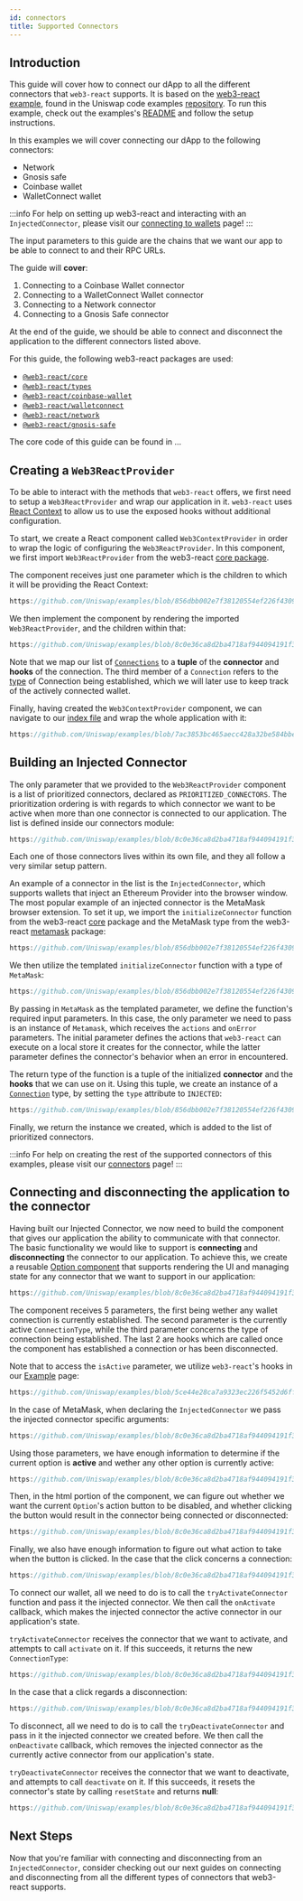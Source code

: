 ```yaml
---
id: connectors
title: Supported Connectors
---     
```


## Introduction

This guide will cover how to connect our dApp to all the different connectors that `web3-react` supports. It is based on the [web3-react example](https://github.com/Uniswap/examples), found in the Uniswap code examples [repository](https://github.com/Uniswap/examples). To run this example, check out the examples's [README](https://github.com/Uniswap/examples) and follow the setup instructions.


In this examples we will cover connecting our dApp to the following connectors:
- Network
- Gnosis safe
- Coinbase wallet
- WalletConnect wallet

:::info
For help on setting up web3-react and interacting with an `InjectedConnector`, please visit our [connecting to wallets](./01-connect-wallet.md) page!
:::


The input parameters to this guide are the chains that we want our app to be able to connect to and their RPC URLs.

The guide will **cover**:

1. Connecting to a Coinbase Wallet connector
2. Connecting to a WalletConnect Wallet connector
3. Connecting to a Network connector
4. Connecting to a Gnosis Safe connector


At the end of the guide, we should be able to connect and disconnect the application to the different connectors listed above.

For this guide, the following web3-react packages are used:

- [`@web3-react/core`](https://www.npmjs.com/package/@web3-react/core)
- [`@web3-react/types`](https://www.npmjs.com/package/@web3-react/types)
- [`@web3-react/coinbase-wallet`](https://www.npmjs.com/package/@web3-react/coinbase-wallet)
- [`@web3-react/walletconnect`](https://www.npmjs.com/package/@web3-react/walletconnect)
- [`@web3-react/network`](https://www.npmjs.com/package/@web3-react/network)
- [`@web3-react/gnosis-safe`](https://www.npmjs.com/package/@web3-react/gnosis-safe)

The core code of this guide can be found in ...

## Creating a `Web3ReactProvider`

To be able to interact with the methods that `web3-react` offers, we first need to setup a `Web3ReactProvider` and wrap our application in it. `web3-react` uses [React Context](https://reactjs.org/docs/context.html) to allow us to use the exposed hooks without additional configuration. 

To start, we create a React component called `Web3ContextProvider` in order to wrap the logic of configuring the `Web3ReactProvider`. In this component, we first import  `Web3ReactProvider` from the web3-react [core package](https://www.npmjs.com/package/@web3-react/core).

The component receives just one parameter which is the children to which it will be providing the React Context:

```typescript reference title="Defining the Web3React component" referenceLinkText="View on Github" customStyling
https://github.com/Uniswap/examples/blob/856dbb002e7f38120554ef226f4309c96ce6ea79/web3-react/src/libs/components/Web3ContextProvider.tsx#L6
```

We then implement the component by rendering the imported `Web3ReactProvider`, and the children within that:


```typescript reference title="Implementing the component" referenceLinkText="View on Github" customStyling
https://github.com/Uniswap/examples/blob/8c0e36ca8d2ba4718af944094191f39da62a9c5c/web3-react/src/libs/components/Web3ContextProvider.tsx#L11-L15
```

Note that we map our list of [`Connections`](https://github.com/Uniswap/examples/blob/856dbb002e7f38120554ef226f4309c96ce6ea79/web3-react/src/libs/connections.ts#L10) to a **tuple** of the **connector** and **hooks** of the connection. The third member of a `Connection` refers to the [type](https://github.com/Uniswap/examples/blob/06980acc8f6d484b719d2c60f5bfe9d766cb95d6/web3-react/src/libs/connections.ts#L16) of Connection being established, which we will later use to keep track of the actively connected wallet.

Finally, having created the `Web3ContextProvider` component, we can navigate to our [index file](https://github.com/Uniswap/examples/blob/feat/web3-react/web3-react/src/index.tsx) and wrap the whole application with it:

```typescript reference title="Wrapping our app with the web3 context" referenceLinkText="View on Github" customStyling
https://github.com/Uniswap/examples/blob/7ac3853bc465aecc428a32be584bbeb833b0a63c/web3-react/src/index.tsx#L16-L22
```

## Building an Injected Connector

The only parameter that we provided to the `Web3ReactProvider` component is a list of prioritized connectors, declared as `PRIORITIZED_CONNECTORS`. The prioritization ordering is with regards to which connector we want to be active when more than one connector is connected to our application. The list is defined inside our connectors module: 

```typescript reference title="Creating the prioritized Connectors list" referenceLinkText="View on Github" customStyling
https://github.com/Uniswap/examples/blob/8c0e36ca8d2ba4718af944094191f39da62a9c5c/web3-react/src/libs/connections.ts#L33-L39
```

Each one of those connectors lives within its own file, and they all follow a very similar setup pattern. 

An example of a connector in the list is the `InjectedConnector`, which supports wallets that inject an Ethereum Provider into the browser window. The most popular example of an injected connector is the MetaMask browser extension. To set it up, we import the `initializeConnector` function from the web3-react [core]((https://www.npmjs.com/package/@web3-react/core)) package and the MetaMask type from the web3-react [metamask]((https://www.npmjs.com/package/@web3-react/core)) package:

```typescript reference title="Importing Connector dependencies" referenceLinkText="View on Github" customStyling
https://github.com/Uniswap/examples/blob/856dbb002e7f38120554ef226f4309c96ce6ea79/web3-react/src/libs/injected.ts#L1-L2
```

We then utilize the templated `initializeConnector` function with a type of `MetaMask`:

```typescript reference title="Initializing the MetaMask connector" referenceLinkText="View on Github" customStyling
https://github.com/Uniswap/examples/blob/856dbb002e7f38120554ef226f4309c96ce6ea79/web3-react/src/libs/injected.ts#L12-L15
```

By passing in `MetaMask` as the templated parameter, we define the function's required input parameters. In this case, the only parameter we need to pass is an instance of `Metamask`, which receives the `actions` and `onError` parameters. The initial parameter defines the actions that `web3-react` can execute on a local store it creates for the connector, while the latter parameter defines the connector's behavior when an error in encountered.

The return type of the function is a tuple of the initialized **connector** and the **hooks** that we can use on it. Using this tuple, we create an instance of a [`Connection`](https://github.com/Uniswap/examples/blob/856dbb002e7f38120554ef226f4309c96ce6ea79/web3-react/src/libs/connections.ts#L10) type, by setting the `type` attribute to `INJECTED`:


```typescript reference title="Creating a connection instance" referenceLinkText="View on Github" customStyling
https://github.com/Uniswap/examples/blob/856dbb002e7f38120554ef226f4309c96ce6ea79/web3-react/src/libs/injected.ts#L16-L20
```

Finally, we return the instance we created, which is added to the list of prioritized connectors. 

:::info
For help on creating the rest of the supported connectors of this examples, please visit our [connectors](./connectors.md) page!
:::


## Connecting and  disconnecting the application to the connector

Having built our Injected Connector, we now need to build the component that gives our application the ability to communicate with that connector. The basic functionality we would like to support is **connecting** and **disconnecting**  the connector to our application. To achieve this, we create a reusable [Option component](https://github.com/Uniswap/examples/blob/feat/web3-react/web3-react/src/libs/components/Option.tsx) that supports rendering the UI and managing state for any connector that we want to support in our application:

```typescript reference title="Creating the Option component" referenceLinkText="View on Github" customStyling
https://github.com/Uniswap/examples/blob/8c0e36ca8d2ba4718af944094191f39da62a9c5c/web3-react/src/libs/components/Option.tsx#L5-L11
```

The component receives 5 parameters, the first being wether any wallet connection is currently established. The second parameter is the currently active `ConnectionType`, while the third parameter concerns the type of connection being established. The last 2 are hooks which are called once the component has established a connection or has been disconnected. 

Note that to access the `isActive` parameter, we utilize `web3-react`'s hooks in our [Example](https://github.com/Uniswap/examples/blob/feat/web3-react/web3-react/src/example/Example.tsx#L24) page:

```typescript reference title="Connecting to MetaMask" referenceLinkText="View on Github" customStyling
https://github.com/Uniswap/examples/blob/5ce44e28ca7a9323ec226f5452d6ffb6c949a82f/web3-react/src/example/Example.tsx#L24
```

In the case of MetaMask, when declaring the `InjectedConnector` we pass the injected connector specific arguments:

```typescript reference title="Creating an injected connector" referenceLinkText="View on Github" customStyling
https://github.com/Uniswap/examples/blob/8c0e36ca8d2ba4718af944094191f39da62a9c5c/web3-react/src/libs/components/ConnectionOptions.tsx#L26-L33
```

Using those parameters, we have enough information to determine if the current option is **active** and wether any other option is currently active:

```typescript reference title="Managing Options state" referenceLinkText="View on Github" customStyling
https://github.com/Uniswap/examples/blob/8c0e36ca8d2ba4718af944094191f39da62a9c5c/web3-react/src/libs/components/Option.tsx#L18-L26
```


Then, in the html portion of the component, we can figure out whether we want the current `Option`'s action button to be disabled, and whether clicking the button would result in the connector being connected or disconnected:

```typescript reference title="The Option user interface" referenceLinkText="View on Github" customStyling
https://github.com/Uniswap/examples/blob/8c0e36ca8d2ba4718af944094191f39da62a9c5c/web3-react/src/libs/components/Option.tsx#L47-L54
```

Finally, we also have enough information to figure out what action to take when the button is clicked. In the case that the click concerns a connection:

```typescript reference title="On connecting to a Connector" referenceLinkText="View on Github" customStyling
https://github.com/Uniswap/examples/blob/8c0e36ca8d2ba4718af944094191f39da62a9c5c/web3-react/src/libs/components/Option.tsx#L38-L43
```

To connect our wallet, all we need to do is to call the `tryActivateConnector` function and pass it the injected connector. We then call the `onActivate` callback, which makes the injected connector the active connector in our application's state.


`tryActivateConnector` receives the connector that we want to activate, and attempts to call `activate` on it. If this succeeds, it returns the new `ConnectionType`:


```typescript reference title="The implementation of tryActivateConnector" referenceLinkText="View on Github" customStyling
https://github.com/Uniswap/examples/blob/8c0e36ca8d2ba4718af944094191f39da62a9c5c/web3-react/src/libs/connections.ts#L90-L92
```


In the case that a click regards a disconnection:

```typescript reference title="On disconnecting from a Connector" referenceLinkText="View on Github" customStyling
https://github.com/Uniswap/examples/blob/8c0e36ca8d2ba4718af944094191f39da62a9c5c/web3-react/src/libs/components/Option.tsx#L29-L36
```


To disconnect, all we need to do is to call the `tryDeactivateConnector` and pass in it the injected connector we created before. We then call the `onDeactivate` callback, which removes the injected connector as the currently active connector from our application's state.

`tryDeactivateConnector` receives the connector that we want to deactivate, and attempts to call `deactivate` on it. If this succeeds, it resets the connector's state by calling `resetState` and returns **null**:

```typescript reference title="The implementation of tryDeactivateConnector" referenceLinkText="View on Github" customStyling
https://github.com/Uniswap/examples/blob/8c0e36ca8d2ba4718af944094191f39da62a9c5c/web3-react/src/libs/connections.ts#L101-L104
```

## Next Steps

Now that you're familiar with connecting and disconnecting from an `InjectedConnector`, consider checking out our next guides on connecting and disconnecting from all the different types of connectors that web3-react supports.



